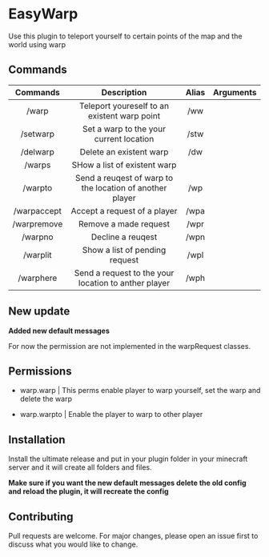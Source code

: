 # EasyWarp

Use this plugin to teleport yourself to certain points of the map and the world using warp

## Commands

|   Commands  |                        Description                       | Alias |   Arguments   |
|:-----------:|:--------------------------------------------------------:|:-----:|:-------------:|
|    /warp    |       Teleport youreself to an existent warp point       |  /ww  |  <Warp name>  |
|   /setwarp  |          Set a warp to the your current location         |  /stw |  <Warp name>  |
|   /delwarp  |                  Delete an existent warp                 |  /dw  |  <Warp name>  |
|    /warps   |               SHow a list of existent warp               |       |               |
|   /warpto   | Send a reuqest of warp to the location of another player |  /wp  | <Player name> |
| /warpaccept |               Accept a request of a player               |  /wpa | <Player name> |
| /warpremove |                   Remove a made request                  |  /wpr | <Player name> |
|   /warpno   |                     Decline a reuqest                    |  /wpn | <Player name> |
|   /warplit  |              Show a list of pending request              |  /wpl |               |
|  /warphere  |   Send a request to the your location to anther player   |  /wph | <Player name> |

## New update

**Added new default messages**

For now the permission are not implemented in the warpRequest classes.

## Permissions

- warp.warp | This perms enable player to warp yourself, set the warp and delete the warp

- warp.warpto | Enable the player to warp to other player

## Installation
Install the ultimate release and put in your plugin folder in your minecraft server
and it will create all folders and files.

**Make sure if you want the new default messages delete the old config and reload the plugin, 
it will recreate the config**

## Contributing
Pull requests are welcome. For major changes, please open an issue first to discuss what you would like to change.
